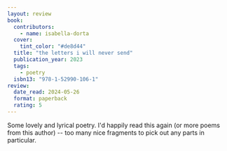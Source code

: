 ```yaml
---
layout: review
book:
  contributors:
    - name: isabella-dorta
  cover:
    tint_color: "#de8d44"
  title: "the letters i will never send"
  publication_year: 2023
  tags:
    - poetry
  isbn13: "978-1-52990-106-1"
review:
  date_read: 2024-05-26
  format: paperback
  rating: 5
---
```

Some lovely and lyrical poetry.
I'd happily read this again (or more poems from this author) -- too many nice fragments to pick out any parts in particular.
